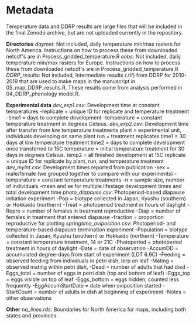 # Metadata
Temperature data and DDRP results are large files that will be included in the final Zenodo archive, but are not uploaded currently in the repository.

**Directories**
*daymet*: Not included, daily temperature min/max rasters for North America. Instructions on how to process these from downloaded netcdf's are in Process_gridded_temperature.R
*eobs*: Not included, daily temperature min/max rasters for Europe. Instructions on how to process these from downloaded netcdf's are in Process_gridded_temperature.R
*DDRP_results*: Not included, Intermediate results (.tif) from DDRP for 2010-2019 that are used to make maps in the manuscript in 05_map_DDRP_results.R. These results come from analysis performed in 04_DDRP_phenology model.R.

**Experimental data**
*dev_exp1.csv*: Development time at constant temperatures
-replicate = unique ID for replicate and temperature treatment
-time1 = days to complete development
-temperature = constant temperature treatment in degrees Celsius.
*dev_exp2.csv*: Development time after transfer from low temperature treatments
plant = experimental unit, individuals developing on same plant
run = treatment replicates
time1 = 30 days at low temperature treatment
time2 = days to complete development once transferred to 15C
temperature = initial temperature treatment for 30 days in degrees Celsius.
temp2 = all finished development at 15C
replicate = unique ID for replicate by plant, run, and temperature treatment
*dev_myint.csv*: Development times reported from publication
-sex = male/female (we grouped together to compare with our experiments)
-temperature = constant temperature treatments
-n = sample size, number of individuals
-mean and se for multiple lifestage development times and total development time
*photo_diapause.csv*: Photoperiod-based diapause initiation experiment
-Pop = biotype collected in Japan, Kyushu (southern) or Hokkaido (northern)
-Treat = photoperiod treatment in hours of daylight
-Repro = number of females in treatment reproductive
-Diap = number of females in treatment that entered diapause
-fraction = proportion reproductive for plotting
*springtime_oviposition.csv*: Photoperiod- and temperature-based diapause termination experiment
-Population = biotype collected in Japan, Kyushu (southern) or Hokkaido (northern)
-Temperature = constant temperature treatment, 14 or 21C
-Photoperiod = photoperiod treatment in hours of daylight
-Date = date of observation
-AccumDD = accumulated degree-days from start of experiment (LDT 6.9C)
-Feeding = observed feeding from individuals in petri dish, lerp on leaf
-Mating = observed mating within petri dish,
-Dead = number of adults that had died
-Eggs_total = number of eggs in petri dish (top and bottom of leaf)
-Eggs_top = eggs visible on top of leaf
-Eggs_bottom = eggs hidden, counted less frequently
-EggAccumStartDate = date when oviposition started
-StartCount = number of adults in dish at beginning of experiment
-Notes = other observations

**Other**
*na_lines.rds*: Boundaries for North America for maps, including both states and provinces.

